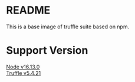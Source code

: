 # README #

This is a base image of truffle suite based on npm.

# Support Version #

[Node v16.13.0](https://hub.docker.com/layers/node/library/node/16/images/sha256-1d35d3b639b639fb55d955d271c1da97d9e730c7dc0b9bae352a63c50b7c12c1?context=explore)  
[Truffle v5.4.21](https://github.com/trufflesuite/truffle/releases/tag/v5.4.21)
